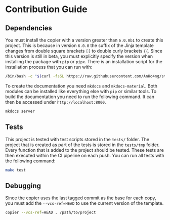 # Contribution Guide

## Dependencies

You must install the copier with a version greater than `6.0.0b1` to create this project.
This is because in version `6.0.0` the suffix of the Jinja template changes from double square brackets `[[` to double curly brackets `{{`.
Since this version is still in beta, you must explicitly specify the version when installing the package with `pip` or `pipx`.
There is an installation script for the installation process that you can run with:

```bash
/bin/bash -c "$(curl -fsSL https://raw.githubusercontent.com/AnHo4ng/statworx-python-ds-template/master/install_copier.sh)"
```

To create the documentation you need `mkdocs` and `mkdocs-material`.
Both modules can be installed like everything else with `pip` or similar tools.
To build the documentation you need to run the following command.
It can then be accessed under `http://localhost:8000`.

```bash
mkdocs server
```

## Tests

This project is tested with test scripts stored in the `tests/` folder.
The project that is created as part of the tests is stored in the `tests/tmp` folder.
Every function that is added to the project should be tested.
These tests are then executed within the CI pipeline on each push.
You can run all tests with the following command:

```bash
make test
```

## Debugging

Since the copier uses the last tagged commit as the base for each copy, you must add the `--vcs-ref=HEAD` to use the current version of the template.

```bash
copier --vcs-ref=HEAD . /path/to/project
```
